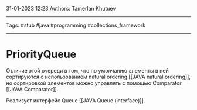 31-01-2023
12:23
Authors: Tamerlan Khutuev
***
Tags: #stub #java #programming #collections_framework 
***
# PriorityQueue
Отличие этой очереди в том, что по умолчанию элементы в ней сортируются с использованием natural ordering [[JAVA natural ordering]], но сортировкой элементов можно управлять с помощью Comparator [[JAVA Comparator]]. 

Реализует интерфейс Queue [[JAVA Queue (interface)]].

